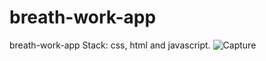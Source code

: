 # breath-work-app
breath-work-app
Stack: css, html and javascript.
![Capture](https://user-images.githubusercontent.com/8805744/186236245-ec4308da-e788-45ba-8e5d-f76a590ed3fa.PNG)
